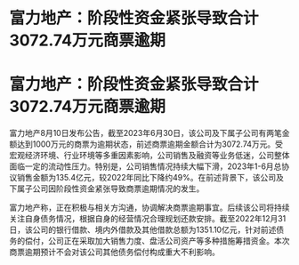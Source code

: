 # 富力地产：阶段性资金紧张导致合计3072.74万元商票逾期

# 富力地产：阶段性资金紧张导致合计3072.74万元商票逾期

富力地产8月10日发布公告，截至2023年6月30日，该公司及下属子公司有两笔金额达到1000万元的商票为逾期状态，前述商票逾期金额合计为3072.74万元。受宏观经济环境、行业环境等多重因素影响，公司销售及融资等业务低迷，公司整体面临一定的流动性压力。特别是，公司销售情况持续大幅下滑，2023年1-6月总协议销售金额为135.4亿元，较2022年同比下降约49%。在前述背景下，该公司及下属子公司因阶段性资金紧张导致商票逾期情况的发生。

富力地产称，正在积极与相关方沟通，协调解决商票逾期事宜。后续该公司将持续关注自身债务情况，根据自身的经营情况合理规划还款安排。截至2022年12月31日，该公司的银行借款、境内外借款及其他借款总额为1351.10亿元，针对前述债务的偿付，公司正在采取加大销售力度、盘活公司资产等多种措施筹措资金。本次商票逾期预计不会对该公司其他债务偿付构成重大不利影响。

